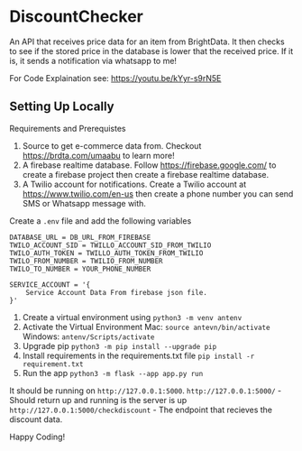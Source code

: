 # DiscountChecker
An API that receives price data for an item from BrightData. It then checks to see if the stored price in the database is lower that the received price. If it is, it sends a notification via whatsapp to me!

For Code Explaination see: https://youtu.be/kYyr-s9rN5E

## Setting Up Locally
Requirements and Prerequistes
1. Source to get e-commerce data from. Checkout https://brdta.com/umaabu to learn more! 
2. A firebase realtime database. Follow https://firebase.google.com/ to create a firebase project then create a firebase realtime database.
3. A Twilio account for notifications. Create a Twilio account at https://www.twilio.com/en-us then create a phone number you can send SMS or Whatsapp message with. 

Create a `.env` file and add the following variables

```
DATABASE_URL = DB_URL_FROM_FIREBASE
TWILO_ACCOUNT_SID = TWILLO_ACCOUNT_SID_FROM_TWILIO
TWILO_AUTH_TOKEN = TWILLO_AUTH_TOKEN_FROM_TWILIO
TWILO_FROM_NUMBER = TWILIO_FROM_NUMBER
TWILO_TO_NUMBER = YOUR_PHONE_NUMBER

SERVICE_ACCOUNT = '{
    Service Account Data From firebase json file. 
}'
```

1. Create a virtual environment using `python3 -m venv antenv`
2. Activate the Virtual Environment Mac: `source antevn/bin/activate` Windows: `antenv/Scripts/activate`
3. Upgrade pip `python3 -m pip install --upgrade pip`
4. Install requirements in the requirements.txt file `pip install -r requirement.txt`
5. Run the app `python3 -m flask --app app.py run`

It should be running on `http://127.0.0.1:5000`.
`http://127.0.0.1:5000/` - Should return up and running is the server is up
`http://127.0.0.1:5000/checkdiscount` - The endpoint that recieves the discount data.

Happy Coding!